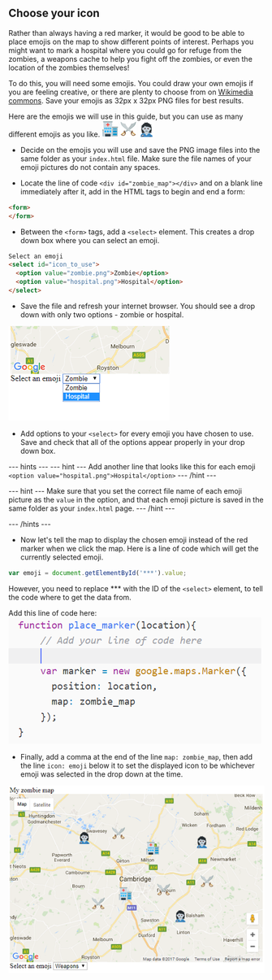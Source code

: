 ## Choose your icon

Rather than always having a red marker, it would be good to be able to place emojis on the map to show different points of interest. Perhaps you might want to mark a hospital where you could go for refuge from the zombies, a weapons cache to help you fight off the zombies, or even the location of the zombies themselves!

To do this, you will need some emojis. You could draw your own emojis if you are feeling creative, or there are plenty to choose from on [Wikimedia commons](https://commons.wikimedia.org/wiki/Emoji). Save your emojis as 32px x 32px PNG files for best results.

Here are the emojis we will use in this guide, but you can use as many different emojis as you like.
![Hospital](images/hospital.png) ![Weapons](images/weapons.png) ![Zombie](images/zombie.png)

+ Decide on the emojis you will use and save the PNG image files into the same folder as your `index.html` file. Make sure the file names of your emoji pictures do not contain any spaces.

+ Locate the line of code `<div id="zombie_map"></div>` and on a blank line immediately after it, add in the HTML tags to begin and end a form:

```html
<form>
</form>
```

+ Between the `<form>` tags, add a `<select>` element. This creates a drop down box where you can select an emoji.

```html
Select an emoji
<select id="icon_to_use">
  <option value="zombie.png">Zombie</option>
  <option value="hospital.png">Hospital</option>
</select>
```

+ Save the file and refresh your internet browser. You should see a drop down with only two options - zombie or hospital.

![Zombie or hospital](images/zombie-or-hospital.png)

+ Add options to your `<select>` for every emoji you have chosen to use. Save and check that all of the options appear properly in your drop down box.


--- hints ---
--- hint ---
Add another line that looks like this for each emoji
`<option value="hospital.png">Hospital</option>`
--- /hint ---

--- hint ---
Make sure that you set the correct file name of each emoji picture as the `value` in the option, and that each emoji picture is saved in the same folder as your `index.html` page.
--- /hint ---

--- /hints ---

+ Now let's tell the map to display the chosen emoji instead of the red marker when we click the map. Here is a line of code which will get the currently selected emoji.

```javascript
var emoji = document.getElementById('***').value;
```
However, you need to replace *** with the ID of the `<select>` element, to tell the code where to get the data from.

Add this line of code here:
![Add your code here](images/add-code-here.png)

+ Finally, add a comma at the end of the line `map: zombie_map`, then add the line `icon: emoji` below it to set the displayed icon to be whichever emoji was selected in the drop down at the time.

![All the icons](images/zombies-oh-my.png)

